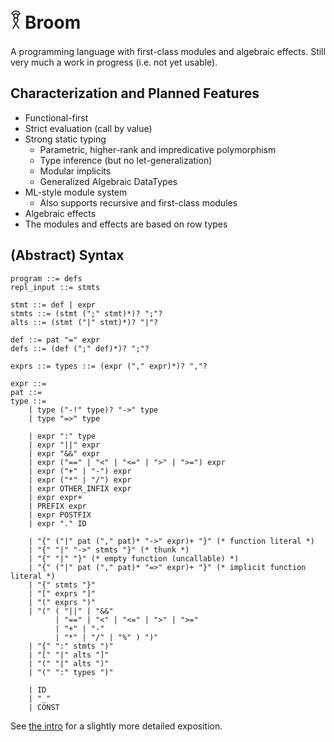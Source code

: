 # 𓎝 Broom

A programming language with first-class modules and algebraic effects.  Still
very much a work in progress (i.e. not yet usable).

## Characterization and Planned Features

* Functional-first
* Strict evaluation (call by value)
* Strong static typing
    - Parametric, higher-rank and impredicative polymorphism
    - Type inference (but no let-generalization)
    - Modular implicits
    - Generalized Algebraic DataTypes
* ML-style module system
    - Also supports recursive and first-class modules
* Algebraic effects
* The modules and effects are based on row types

## (Abstract) Syntax

```
program ::= defs
repl_input ::= stmts

stmt ::= def | expr
stmts ::= (stmt (";" stmt)*)? ";"?
alts ::= (stmt ("|" stmt)*)? "|"?

def ::= pat "=" expr
defs ::= (def (";" def)*)? ";"?

exprs ::= types ::= (expr ("," expr)*)? ","?

expr ::=
pat ::=
type ::= 
    | type ("-!" type)? "->" type
    | type "=>" type

    | expr ":" type
    | expr "||" expr
    | expr "&&" expr
    | expr ("==" | "<" | "<=" | ">" | ">=") expr
    | expr ("+" | "-") expr
    | expr ("*" | "/") expr
    | expr OTHER_INFIX expr
    | expr expr+
    | PREFIX expr
    | expr POSTFIX
    | expr "." ID

    | "{" ("|" pat ("," pat)* "->" expr)+ "}" (* function literal *)
    | "{" "|" "->" stmts "}" (* thunk *)
    | "{" "|" "}" (* empty function (uncallable) *)
    | "{" ("|" pat ("," pat)* "=>" expr)+ "}" (* implicit function literal *)
    | "{" stmts "}"
    | "[" exprs "]"
    | "(" exprs ")"
    | "(" ( "||" | "&&"
          | "==" | "<" | "<=" | ">" | ">="
          | "+" | "-"
          | "*" | "/" | "%" ) ")"
    | "{" ":" stmts ")"
    | "[" "|" alts "]"
    | "(" "|" alts ")"
    | "(" ":" types ")"

    | ID
    | "_"
    | CONST
```

See [the intro](https://broom.readthedocs.io/en/latest/introduction.html) for a slightly more detailed exposition.

